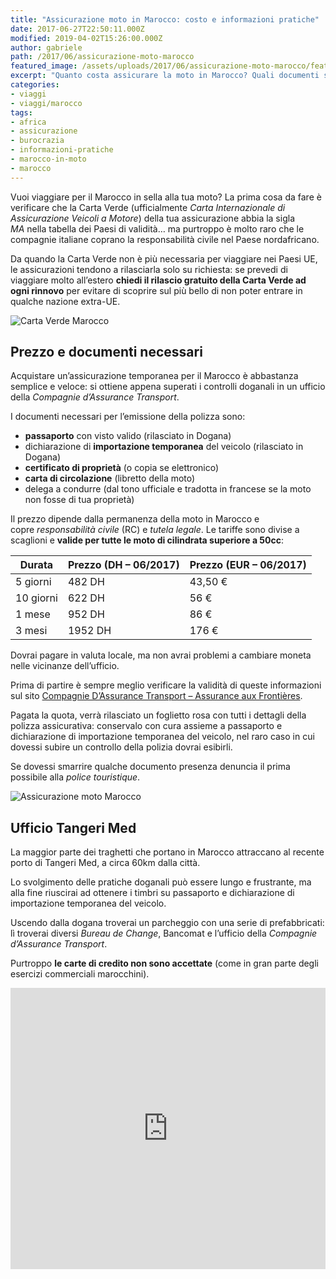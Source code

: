 ```yaml
---
title: "Assicurazione moto in Marocco: costo e informazioni pratiche"
date: 2017-06-27T22:50:11.000Z
modified: 2019-04-02T15:26:00.000Z
author: gabriele
path: /2017/06/assicurazione-moto-marocco
featured_image: /assets/uploads/2017/06/assicurazione-moto-marocco/featured_image.jpg
excerpt: "Quanto costa assicurare la moto in Marocco? Quali documenti servono a stipulare una copertura assicurativa RC? Ecco tutte le risposte!"
categories:
- viaggi
- viaggi/marocco
tags:
- africa
- assicurazione
- burocrazia
- informazioni-pratiche
- marocco-in-moto
- marocco
---
```

Vuoi viaggiare per il Marocco in sella alla tua moto? La prima cosa da fare è verificare che la Carta Verde (ufficialmente *Carta Internazionale di Assicurazione Veicoli a Motore*) della tua assicurazione abbia la sigla *MA* nella tabella dei Paesi di validità… ma purtroppo è molto raro che le compagnie italiane coprano la responsabilità civile nel Paese nordafricano.

<div class="message pro-tip">
Da quando la Carta Verde non è più necessaria per viaggiare nei Paesi UE, le assicurazioni tendono a rilasciarla solo su richiesta: se prevedi di viaggiare molto all’estero <strong>chiedi il rilascio gratuito della Carta Verde ad ogni rinnovo</strong> per evitare di scoprire sul più bello di non poter entrare in qualche nazione extra-UE.
</div>

![Carta Verde Marocco](/assets/uploads/2017/06/assicurazione-moto-marocco/galleries/0/0.jpg "Le assicurazioni italiane raramente rilasciano una Carta Verde valida per il Marocco")

## Prezzo e documenti necessari

Acquistare un’assicurazione temporanea per il Marocco è abbastanza semplice e veloce: si ottiene appena superati i controlli doganali in un ufficio della *Compagnie d’Assurance Transport*.

I documenti necessari per l’emissione della polizza sono:

- **passaporto** con visto valido (rilasciato in Dogana)
- dichiarazione di **importazione temporanea** del veicolo (rilasciato in Dogana)
- **certificato di proprietà** (o copia se elettronico)
- **carta di circolazione** (libretto della moto)
- delega a condurre (dal tono ufficiale e tradotta in francese se la moto non fosse di tua proprietà)

Il prezzo dipende dalla permanenza della moto in Marocco e copre *responsabilità civile* (RC) e *tutela legale*. Le tariffe sono divise a scaglioni e **valide per tutte le moto di cilindrata superiore a 50cc**:

<table>
  <thead>
    <tr><th>Durata</th><th>Prezzo (DH – 06/2017)</th><th>Prezzo (EUR – 06/2017)</th></tr>
  </thead>
  <tbody>
    <tr><td>5 giorni</td><td>482 DH</td><td>43,50 €</td></tr>
    <tr><td>10 giorni</td><td>622 DH</td><td>56 €</td></tr>
    <tr><td>1 mese</td><td>952 DH</td><td>86 €</td></tr>
    <tr><td>3 mesi</td><td>1952 DH</td><td>176 €</td></tr>
  </tbody>
</table>

Dovrai pagare in valuta locale, ma non avrai problemi a cambiare moneta nelle vicinanze dell’ufficio.

Prima di partire è sempre meglio verificare la validità di queste informazioni sul sito [Compagnie D’Assurance Transport – Assurance aux Frontières](http://cat.co.ma/assurance-aux-frontieres.html "Assurance aux Frontières").

Pagata la quota, verrà rilasciato un foglietto rosa con tutti i dettagli della polizza assicurativa: conservalo con cura assieme a passaporto e dichiarazione di importazione temporanea del veicolo, nel raro caso in cui dovessi subire un controllo della polizia dovrai esibirli.

Se dovessi smarrire qualche documento presenza denuncia il prima possibile alla *police touristique*.

![Assicurazione moto Marocco](/assets/uploads/2017/06/assicurazione-moto-marocco/galleries/1/0.jpg "La mia assicurazione moto per il Marocco, rilasciata dall’Assurance aux Frontieres al porto di Tangeri Med")

## Ufficio Tangeri Med

La maggior parte dei traghetti che portano in Marocco attraccano al recente porto di Tangeri Med, a circa 60km dalla città.

Lo svolgimento delle pratiche doganali può essere lungo e frustrante, ma alla fine riuscirai ad ottenere i timbri su passaporto e dichiarazione di importazione temporanea del veicolo.

Uscendo dalla dogana troverai un parcheggio con una serie di prefabbricati: lì troverai diversi *Bureau de Change*, Bancomat e l’ufficio della *Compagnie d’Assurance Transport*.

Purtroppo **le carte di credito non sono accettate** (come in gran parte degli esercizi commerciali marocchini).

<iframe style="border: 0;" src="https://www.google.com/maps/embed?pb=!1m18!1m12!1m3!1d1094.798625828023!2d-5.520898693274386!3d35.87096299795401!2m3!1f0!2f0!3f0!3m2!1i1024!2i768!4f13.1!3m3!1m2!1s0x0%3A0x0!2zMzXCsDUyJzE1LjUiTiA1wrAzMScxMi43Ilc!5e1!3m2!1sit!2sit!4v1498603347106" width="100%" height="450" frameborder="0" allowfullscreen="allowfullscreen"></iframe>
